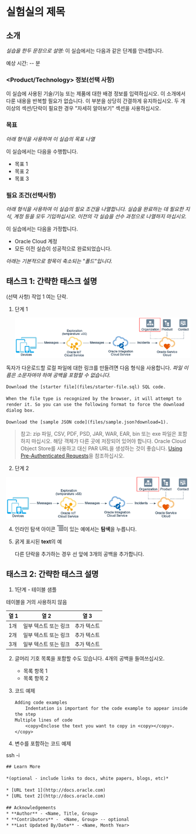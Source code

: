 # 실험실의 제목

## 소개

_실습을 한두 문장으로 설명:_ 이 실습에서는 다음과 같은 단계를 안내합니다.

예상 시간: -- 분

### <Product/Technology> 정보(선택 사항)

이 실습에 사용된 기술/기능 또는 제품에 대한 배경 정보를 입력하십시오. 이 소개에서 다룬 내용을 반복할 필요가 없습니다. 이 부분을 상당히 간결하게 유지하십시오. 두 개 이상의 섹션/단락이 필요한 경우 "자세히 알아보기" 섹션을 사용하십시오.

### 목표

_아래 형식을 사용하여 이 실습의 목표 나열_

이 실습에서는 다음을 수행합니다.

*   목표 1
*   목표 2
*   목표 3

### 필요 조건(선택사항)

_아래 형식을 사용하여 이 실습의 필요 조건을 나열합니다. 실습을 완료하는 데 필요한 지식, 계정 등을 모두 기입하십시오. 이전의 각 실습을 선수 과정으로 나열하지 마십시오._

이 실습에서는 다음을 가정합니다.

*   Oracle Cloud 계정
*   모든 이전 실습이 성공적으로 완료되었습니다.

_아래는 기본적으로 항목이 축소되는 "폴드"입니다._

## 태스크 1: 간략한 태스크 설명

(선택 사항) 작업 1 여는 단락.

1.  단계 1
    
    ![이미지 대체 텍스트](images/sample1.png)
    

독자가 다운로드할 로컬 파일에 대한 링크를 만들려면 다음 형식을 사용합니다. _파일 이름은 소문자여야 하며 공백을 포함할 수 없습니다._

    Download the [starter file](files/starter-file.sql) SQL code.
    
    When the file type is recognized by the browser, it will attempt to render it. So you can use the following format to force the download dialog box.
    
    Download the [sample JSON code](files/sample.json?download=1).
    

> 참고: zip 파일, CSV, PDF, PSD, JAR, WAR, EAR, bin 또는 exe 파일은 포함하지 마십시오. 해당 객체가 다른 곳에 저장되어 있어야 합니다. Oracle Cloud Object Store를 사용하고 대신 PAR URL을 생성하는 것이 좋습니다. [Using Pre-Authenticated Requests](https://docs.cloud.oracle.com/en-us/iaas/Content/Object/Tasks/usingpreauthenticatedrequests.htm)을 참조하십시오.

2.  단계 2

![이미지 대체 텍스트](images/sample1.png)

4.  인라인 탐색 아이콘 ![이미지 대체 텍스트](images/sample2.png)이 있는 예에서는 **탐색**을 누릅니다.
    
5.  굵게 표시된 **text**의 예
    
    다른 단락을 추가하는 경우 선 앞에 3개의 공백을 추가합니다.
    

## 태스크 2: 간략한 태스크 설명

1.  1단계 - 테이블 샘플

테이블을 거의 사용하지 않음

| 열 1 | 열 2 | 열 3 |
| --- | --- | --- |
| 1개 | 일부 텍스트 또는 링크 | 추가 텍스트 |
| 2개 | 일부 텍스트 또는 링크 | 추가 텍스트 |
| 3개 | 일부 텍스트 또는 링크 | 추가 텍스트 |

2.  글머리 기호 목록을 포함할 수도 있습니다. 4개의 공백을 들여쓰십시오.
    
    *   목록 항목 1
    *   목록 항목 2
3.  코드 예제
    
        Adding code examples
        	Indentation is important for the code example to appear inside the step
        Multiple lines of code
        	<copy>Enclose the text you want to copy in <copy></copy>.</copy>
        
4.  변수를 포함하는 코드 예제
    

ssh -i

    
    ## Learn More
    
    *(optional - include links to docs, white papers, blogs, etc)*
    
    * [URL text 1](http://docs.oracle.com)
    * [URL text 2](http://docs.oracle.com)
    
    ## Acknowledgements
    * **Author** - <Name, Title, Group>
    * **Contributors** -  <Name, Group> -- optional
    * **Last Updated By/Date** - <Name, Month Year>